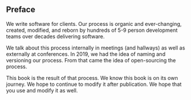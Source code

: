 
<!--A preface is an introduction to the book that is written by the author. It usually covers how the publication came into being, where the idea for the book came from, etc.-->

## Preface

We write software for clients. Our process is organic and ever-changing, created, modified, and reborn by hundreds of 5-9 person development teams over decades delivering software.

We talk about this process internally in meetings (and hallways) as well as externally at conferences. In 2019, we had the idea of naming and versioning our process. From that came the idea of open-sourcing the process. 

This book is the result of that process. We know this book is on its own journey. We hope to continue to modify it after publication. We hope that you use and modify it as well.
